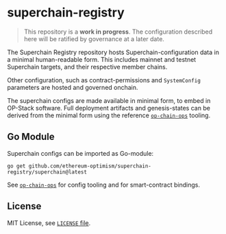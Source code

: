 # superchain-registry

> This repository is a **work in progress**. The configuration described here will be ratified by governance at a later date.

The Superchain Registry repository hosts Superchain-configuration data in a minimal human-readable form.
This includes mainnet and testnet Superchain targets, and their respective member chains.

Other configuration, such as contract-permissions and `SystemConfig` parameters are hosted and governed onchain.

The superchain configs are made available in minimal form, to embed in OP-Stack software.
Full deployment artifacts and genesis-states can be derived from the minimal form
using the reference [`op-chain-ops`] tooling.

## Go Module

Superchain configs can be imported as Go-module:
```
go get github.com/ethereum-optimism/superchain-registry/superchain@latest
```
See [`op-chain-ops`] for config tooling and
 for smart-contract bindings.

[`op-chain-ops`]: https://github.com/ethereum-optimism/optimism/tree/develop/op-chain-ops
[`op-bindings`]: https://github.com/ethereum-optimism/optimism/tree/develop/op-bindings

## License

MIT License, see [`LICENSE` file](./LICENSE).
